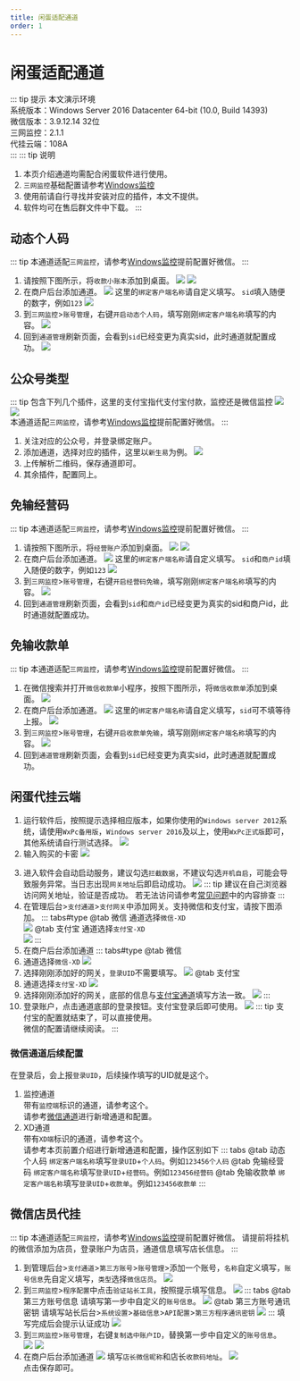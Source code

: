 ```yaml
---
title: 闲蛋适配通道
order: 1
---
```

# 闲蛋适配通道
::: tip 提示
本文演示环境   
系统版本：Windows Server 2016 Datacenter 64-bit (10.0, Build 14393)   
微信版本：3.9.12.14 32位   
三网监控：2.1.1   
代挂云端：108A   
:::
::: tip 说明
1. 本页介绍通道均需配合闲蛋软件进行使用。
2. `三网监控`基础配置请参考[Windows监控](../monitor/windows)
3. 使用前请自行寻找并安装对应的插件，本文不提供。
4. 软件均可在售后群文件中下载。
:::
## 动态个人码
::: tip
本通道适配`三网监控`，请参考[Windows监控](../monitor/windows)提前配置好微信。
:::
1. 请按照下图所示，将`收款小账本`添加到桌面。
![](https://s2.loli.net/2025/01/18/kScUOy7YCeJsr15.png)
![](https://s2.loli.net/2025/01/18/N2QX8wGJv3bYSsU.png)
2. 在商户后台添加通道。
![](https://s2.loli.net/2025/01/18/No7drQH38BvcUFS.png)
这里的`绑定客户端名称`请自定义填写。
`sid`填入随便的数字，例如`123`
![](https://s2.loli.net/2025/01/18/VryQWJo73IzRsP8.png)
3. 到`三网监控`>`账号管理`，右键`开启动态个人码`，填写刚刚`绑定客户端名称`填写的内容。
![](https://s2.loli.net/2025/01/18/i9ldhUYxNmsbaHW.png)
4. 回到`通道管理`刷新页面，会看到`sid`已经变更为真实sid，此时通道就配置成功。
![](https://s2.loli.net/2025/01/18/P82psz47ZLbcj9V.png)

## 公众号类型
::: tip
包含下列几个插件，这里的支付宝指代支付宝付款，监控还是微信监控
![](https://s2.loli.net/2025/01/18/8hGSvu4r2zfcZno.png)
![](https://s2.loli.net/2025/01/18/qinP9pejMEbzgS2.png)   
本通道适配`三网监控`，请参考[Windows监控](../monitor/windows)提前配置好微信。
:::
1. 关注对应的公众号，并登录绑定账户。
2. 添加通道，选择对应的插件，这里以`新生易`为例。
![](https://s2.loli.net/2025/01/18/HKb35Sdjh2qoilC.png)
3. 上传解析二维码，保存通道即可。
4. 其余插件，配置同上。
## 免输经营码
::: tip
本通道适配`三网监控`，请参考[Windows监控](../monitor/windows)提前配置好微信。
:::
1. 请按照下图所示，将`经营账户`添加到桌面。
![](https://s2.loli.net/2025/01/18/kScUOy7YCeJsr15.png)
![](https://s2.loli.net/2025/01/18/6WQ91PI3b58VJyT.png)
2. 在商户后台添加通道。
![](https://s2.loli.net/2025/01/18/pDa3klJGEte8Ydf.png)
这里的`绑定客户端名称`请自定义填写。
`sid`和`商户id`填入随便的数字，例如`123`
![](https://s2.loli.net/2025/01/18/2mjOCRLHn4rUdFW.png)
3. 到`三网监控`>`账号管理`，右键`开启经营码免输`，填写刚刚`绑定客户端名称`填写的内容。
![](https://s2.loli.net/2025/01/18/jcOEHL254nhsTpQ.png)
4. 回到`通道管理`刷新页面，会看到`sid`和`商户id`已经变更为真实的sid和商户id，此时通道就配置成功。
## 免输收款单
::: tip
本通道适配`三网监控`，请参考[Windows监控](../monitor/windows)提前配置好微信。
:::
1. 在微信搜索并打开`微信收款单`小程序，按照下图所示，将`微信收款单`添加到桌面。
![](https://s2.loli.net/2025/01/18/sgC9GMKAjlQZan5.png)
2. 在商户后台添加通道。
![](https://s2.loli.net/2025/01/18/KIGsMLp9rcR7ZOA.png)
这里的`绑定客户端名称`请自定义填写，`sid`可不填等待上报。
![](https://s2.loli.net/2025/01/18/BWsE5zjvN9JqATK.png)
3. 到`三网监控`>`账号管理`，右键`开启收款单免输`，填写刚刚`绑定客户端名称`填写的内容。
![](https://s2.loli.net/2025/01/18/bAoxhqgmuTMalND.png)
4. 回到`通道管理`刷新页面，会看到`sid`已经变更为真实sid，此时通道就配置成功。
## 闲蛋代挂云端
1. 运行软件后，按照提示选择相应版本，如果你使用的`Windows server 2012`系统，请使用`WxPc备用版`，`Windows server 2016`及以上，使用`WxPc正式版`即可，其他系统请自行测试选择。
![](https://s2.loli.net/2025/01/18/PyuFd94TI2qYHiN.png)
2. 输入购买的卡密
![](https://s2.loli.net/2025/01/18/c7LUZTWYnmp4Mqb.png)

<VPBanner
  title="卡密购买"
  content="选择云端卡密，点击购买，享受站长优质售后！"
  logo="./logo.svg"
  :actions='[
    {
      text: "购买",
      link:"http://ksy.hg007.cc/goodslist?cid=12",
    },
  ]'
/>

3. 进入软件会自动启动服务，建议勾选`拦截数据`，不建议勾选`开机自启`，可能会导致服务异常。当日志出现`网关地址`后即启动成功。
![](https://s2.loli.net/2025/01/18/jTv4BL6MVmEIa3q.png)
::: tip
建议在自己浏览器访问网关地址，验证是否成功。
若无法访问请参考[常见问题](../faq)中的内容排查
:::
4. 在管理后台>`支付通道`>`支付网关`中添加网关。支持微信和支付宝，请按下图添加。
::: tabs#type
@tab 微信
通道选择`微信-XD`   
![](https://s2.loli.net/2025/01/18/FLOJybXxS65PQH1.png)
@tab 支付宝
通道选择`支付宝-XD`   
![](https://s2.loli.net/2025/01/18/byMj7FehY3zkgdR.png)
:::
5. 在商户后台添加通道
::: tabs#type
@tab 微信
1. 通道选择`微信-XD`
![](https://s2.loli.net/2025/01/18/8W2lzeEN5vycBwF.png)   
2. 选择刚刚添加好的网关，`登录UID`不需要填写。
![](https://s2.loli.net/2025/01/18/Ae5sSBTlqrDo8n4.png)
@tab 支付宝
1. 通道选择`支付宝-XD`
![](https://s2.loli.net/2025/01/18/Fczh7vQZN1Osb4R.png)   
2. 选择刚刚添加好的网关，底部的信息与[支付宝通道](./alipay)填写方法一致。
![](https://s2.loli.net/2025/01/18/AXCeUax91nboY6V.png)
:::
6. 登录账户，点击通道底部的登录按钮。支付宝登录后即可使用。
![](https://s2.loli.net/2025/01/18/sIHrnODTbmQozfi.png)
::: tip
支付宝的配置就结束了，可以直接使用。   
微信的配置请继续阅读。
:::
### 微信通道后续配置
在登录后，会上报`登录UID`，后续操作填写的UID就是这个。

1. 监控通道   
带有`监控端`标识的通道，请参考这个。   
请参考[微信通道](./wxpay)进行新增通道和配置。
2. XD通道   
带有`XD端`标识的通道，请参考这个。   
请参考本页前置介绍进行新增通道和配置，操作区别如下
::: tabs
@tab 动态个人码
`绑定客户端名称`填写`登录UID`+`个人码`。例如`123456个人码`
@tab 免输经营码
`绑定客户端名称`填写`登录UID`+`经营码`。例如`123456经营码`
@tab 免输收款单
`绑定客户端名称`填写`登录UID`+`收款单`。例如`123456收款单`
:::

## 微信店员代挂
::: tip
本通道适配`三网监控`，请参考[Windows监控](../monitor/windows)提前配置好微信。
请提前将挂机的微信添加为店员，登录账户为店员，通道信息填写店长信息。
:::
1. 到管理后台>`支付通道`>`第三方账号`>`账号管理`>添加一个账号，`名称`自定义填写，`账号信息`先自定义填写，`类型`选择`微信店员`。
![](https://s2.loli.net/2025/01/18/RoKNVb3ycleStHd.png)
2. 到`三网监控`>`程序配置`中点击`验证站长工具`，按照提示填写信息。
![](https://s2.loli.net/2025/01/18/IVKG7msWaUTOqDt.png)
::: tabs
@tab 第三方账号信息
请填写第一步中自定义的`账号信息`。
![](https://s2.loli.net/2025/01/18/wbC3oVlkRjpPJsO.png)
@tab 第三方账号通讯密钥
请填写站长后台>`系统设置`>`基础信息`>`API配置`>`第三方程序通讯密钥`
![](https://s2.loli.net/2025/01/18/L9scijySIwakH65.png)
:::
填写完成后会提示认证成功
![](https://s2.loli.net/2025/01/18/ueYgj5sHJhB61Va.png) 
3. 到`三网监控`>`账号管理`，右键`复制选中账户ID`，替换第一步中自定义的`账号信息`。
![](https://s2.loli.net/2025/01/18/GMAdhuKaw28vrqI.png)
![](https://s2.loli.net/2025/01/18/XCEGlinLOU9MD45.png)
4. 在商户后台添加通道
![](https://s2.loli.net/2025/01/18/XtPJoAEb4NrxZDl.png)
填写`店长微信昵称`和店长`收款码地址`。
![](https://s2.loli.net/2025/01/18/TawB8zlIumPfEVp.png)   
点击保存即可。